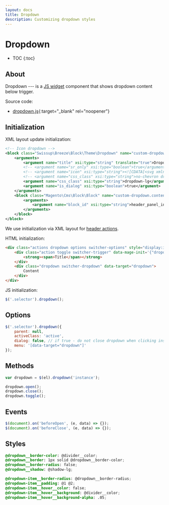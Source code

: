 ```yaml
---
layout: docs
title: Dropdown
description: Customizing dropdown styles
---
```


# Dropdown

* TOC
{:toc}

## About

Dropdown --- is a [JS widget](widgets) component that shows dropdown content
below trigger.

Source code:

 - [dropdown.js](https://github.com/breezefront/module-breeze/blob/master/view/frontend/web/js/components/ui/dropdown.js){:target="_blank" rel="noopener"}

## Initialization

XML layout update initialization:

```xml
<!-- Icon dropdown -->
<block class="Swissup\Breeze\Block\Theme\Dropdown" name="custom-dropdown">
    <arguments>
        <argument name="title" xsi:type="string" translate="true">Dropdown</argument>
        <!-- <argument name="sr_only" xsi:type="boolean">true</argument> -->
        <!-- <argument name="icon" xsi:type="string"><![CDATA[<svg xmlns="http://www.w3.org/2000/svg" width="1.5rem" height="1.5rem" fill="none" viewBox="0 0 24 24" stroke="currentColor" stroke-width="2"><path stroke-linecap="round" stroke-linejoin="round" d="M3 5a2 2 0 012-2h3.28a1 1 0 01.948.684l1.498 4.493a1 1 0 01-.502 1.21l-2.257 1.13a11.042 11.042 0 005.516 5.516l1.13-2.257a1 1 0 011.21-.502l4.493 1.498a1 1 0 01.684.949V19a2 2 0 01-2 2h-1C9.716 21 3 14.284 3 6V5z" /></svg>]]></argument> -->
        <!-- <argument name="css_class" xsi:type="string">no-chevron dropdown-lg</argument> -->
        <argument name="css_class" xsi:type="string">dropdown-lg</argument>
        <argument name="is_dialog" xsi:type="boolean">true</argument>
    </arguments>
    <block class="Magento\Cms\Block\Block" name="custom-dropdown.content">
        <arguments>
            <argument name="block_id" xsi:type="string">header_panel_info</argument>
        </arguments>
    </block>
</block>
```

We use initialization via XML layout for [header actions](header#layout-update).

HTML initialization:

```html
<div class="actions dropdown options switcher-options" style="display:inline-block">
    <div class="action toggle switcher-trigger" data-mage-init='{"dropdown":{"dialog":true}}'>
        <strong><span>Title</span></strong>
    </div>
    <div class="dropdown switcher-dropdown" data-target="dropdown">
        Content
    </div>
</div>
```

JS initialization:

```js
$('.selector').dropdown();
```

## Options

```js
$('.selector').dropdown({
    parent: null,
    activeClass: 'active',
    dialog: false, // if true - do not close dropdown when clicking inside
    menu: '[data-target="dropdown"]'
});
```

## Methods

```js
var dropdown = $(el).dropdown('instance');

dropdown.open();
dropdown.close();
dropdown.toggle();
```

## Events

```js
$(document).on('beforeOpen', (e, data) => {});
$(document).on('beforeClose', (e, data) => {});
```

## Styles

```scss
@dropdown__border-color: @divider__color;
@dropdown__border: 1px solid @dropdown__border-color;
@dropdown__border-radius: false;
@dropdown__shadow: @shadow-lg;

@dropdown-item__border-radius: @dropdown__border-radius;
@dropdown-item__padding: @1 @2;
@dropdown-item__hover__color: false;
@dropdown-item__hover__background: @divider__color;
@dropdown-item__hover__background-alpha: .05;
```
